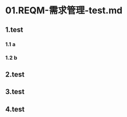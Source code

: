 # 01.REQM-需求管理-test.md

## 1.test

### 1.1 a

### 1.2 b



## 2.test




## 3.test











## 4.test
